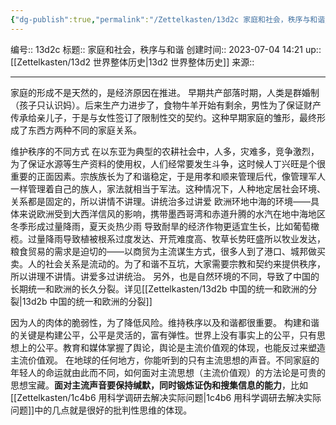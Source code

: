 ```yaml
---
{"dg-publish":true,"permalink":"/Zettelkasten/13d2c 家庭和社会，秩序与和谐/","dgPassFrontmatter":true}
---
```


编号:: 13d2c
标题:: 家庭和社会，秩序与和谐
创建时间:: 2023-07-04 14:21
up:: [[Zettelkasten/13d2 世界整体历史\|13d2 世界整体历史]]
来源:: 

---
家庭的形成不是天然的，是经济原因在推进。
早期共产部落时期，人类是群婚制（孩子只认识妈）。后来生产力进步了，食物牛羊开始有剩余，男性为了保证财产传承给亲儿子，于是与女性签订了限制性交的契约。这种早期家庭的雏形，最终形成了东西方两种不同的家庭关系。

维护秩序的不同方式
在以东亚为典型的农耕社会中，人多，灾难多，竞争激烈，为了保证水源等生产资料的使用权，人们经常要发生斗争，这时候人丁兴旺是个很重要的正面因素。宗族族长为了和谐稳定，于是用孝和顺来管理后代，像管理军人一样管理着自己的族人，家法就相当于军法。这种情况下，人种地定居社会环境、关系都是固定的，所以讲情不讲理。讲统治多过讲爱
欧洲环地中海的环境——具体来说欧洲受到大西洋信风的影响，携带墨西哥湾和赤道升腾的水汽在地中海地区冬季形成过量降雨，夏天炎热少雨 导致耐旱的经济作物更适宜生长，比如葡萄橄榄。过量降雨导致植被根系过度发达、开荒难度高、牧草长势旺盛所以牧业发达，粮食贸易的需求是迫切的——以商贸为主流谋生方式，很多人到了港口、城邦做买卖。人的社会关系是流动的。为了和谐不互坑，大家需要宗教和契约来提供秩序，所以讲理不讲情。讲爱多过讲统治。
另外，也是自然环境的不同，导致了中国的长期统一和欧洲的长久分裂。详见[[Zettelkasten/13d2b 中国的统一和欧洲的分裂\|13d2b 中国的统一和欧洲的分裂]]

因为人的肉体的脆弱性，为了降低风险。维持秩序以及和谐都很重要。
构建和谐的关键是构建公平，公平是灵活的，富有弹性。世界上没有事实上的公平，只有思想上的公平。教育和媒体掌握了舆论，舆论是主流价值观的体现，也能反过来塑造主流价值观。
在地球的任何地方，你能听到的只有主流思想的声音。不同家庭的年轻人的命运就由此而不同，如何面对主流思想（主流价值观）的方法论是可贵的思想宝藏。**面对主流声音要保持缄默，同时锻炼证伪和搜集信息的能力**，比如[[Zettelkasten/1c4b6 用科学调研去解决实际问题\|1c4b6 用科学调研去解决实际问题]]中的几点就是很好的批判性思维的体现。

